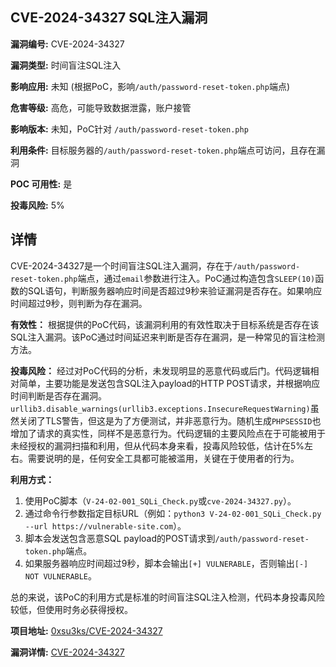 ## CVE-2024-34327 SQL注入漏洞

**漏洞编号:** CVE-2024-34327

**漏洞类型:** 时间盲注SQL注入

**影响应用:** 未知 (根据PoC，影响`/auth/password-reset-token.php`端点)

**危害等级:** 高危，可能导致数据泄露，账户接管

**影响版本:** 未知，PoC针对 `/auth/password-reset-token.php`

**利用条件:** 目标服务器的`/auth/password-reset-token.php`端点可访问，且存在漏洞

**POC 可用性:** 是

**投毒风险:** 5%

## 详情

CVE-2024-34327是一个时间盲注SQL注入漏洞，存在于`/auth/password-reset-token.php`端点，通过`email`参数进行注入。PoC通过构造包含`SLEEP(10)`函数的SQL语句，判断服务器响应时间是否超过9秒来验证漏洞是否存在。如果响应时间超过9秒，则判断为存在漏洞。

**有效性：**
根据提供的PoC代码，该漏洞利用的有效性取决于目标系统是否存在该SQL注入漏洞。该PoC通过时间延迟来判断是否存在漏洞，是一种常见的盲注检测方法。

**投毒风险：**
经过对PoC代码的分析，未发现明显的恶意代码或后门。代码逻辑相对简单，主要功能是发送包含SQL注入payload的HTTP POST请求，并根据响应时间判断是否存在漏洞。`urllib3.disable_warnings(urllib3.exceptions.InsecureRequestWarning)`虽然关闭了TLS警告，但这是为了方便测试，并非恶意行为。随机生成`PHPSESSID`也增加了请求的真实性，同样不是恶意行为。代码逻辑的主要风险点在于可能被用于未经授权的漏洞扫描和利用，但从代码本身来看，投毒风险较低，估计在5%左右。需要说明的是，任何安全工具都可能被滥用，关键在于使用者的行为。

**利用方式：**
1.  使用PoC脚本（`V-24-02-001_SQLi_Check.py`或`cve-2024-34327.py`）。
2.  通过命令行参数指定目标URL（例如：`python3 V-24-02-001_SQLi_Check.py --url https://vulnerable-site.com`）。
3.  脚本会发送包含恶意SQL payload的POST请求到`/auth/password-reset-token.php`端点。
4.  如果服务器响应时间超过9秒，脚本会输出`[+] VULNERABLE`，否则输出`[-] NOT VULNERABLE`。

总的来说，该PoC的利用方式是标准的时间盲注SQL注入检测，代码本身投毒风险较低，但使用时务必获得授权。

**项目地址:** [0xsu3ks/CVE-2024-34327](https://github.com/0xsu3ks/CVE-2024-34327)

**漏洞详情:** [CVE-2024-34327](https://nvd.nist.gov/vuln/detail/CVE-2024-34327)